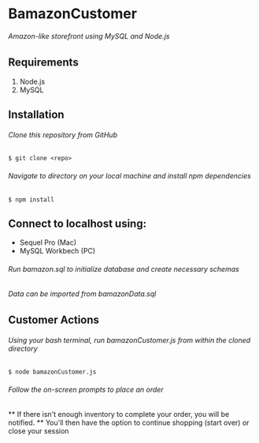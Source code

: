 # BamazonCustomer
###### Amazon-like storefront using MySQL and Node.js

## Requirements
1. Node.js
1. MySQL

## Installation
###### Clone this repository from GitHub
`$ git clone <repo>`
  
###### Navigate to directory on your local machine and install npm dependencies
`$ npm install`

## Connect to localhost using:
* Sequel Pro (Mac)
* MySQL Workbech (PC)

###### Run bamazon.sql to initialize database and create necessary schemas
###### Data can be imported from bamazonData.sql

## Customer Actions
###### Using your bash terminal, run bamazonCustomer.js from within the cloned directory
`$ node bamazonCustomer.js`

###### Follow the on-screen prompts to place an order
** If there isn't enough inventory to complete your order, you will be notified.
** You'll then have the option to continue shopping (start over) or close your session
